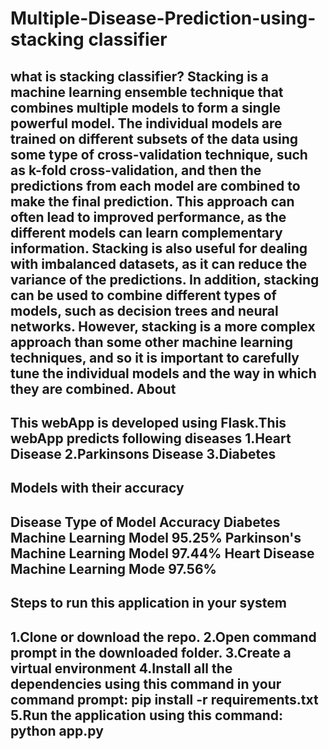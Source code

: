 # Multiple-Disease-Prediction-using-stacking classifier
what is stacking classifier?
Stacking is a machine learning ensemble technique that combines multiple models to form a single powerful model. The individual models are trained on different subsets of the data using some type of cross-validation technique, such as k-fold cross-validation, and then the predictions from each model are combined to make the final prediction. This approach can often lead to improved performance, as the different models can learn complementary information. Stacking is also useful for dealing with imbalanced datasets, as it can reduce the variance of the predictions. In addition, stacking can be used to combine different types of models, such as decision trees and neural networks. However, stacking is a more complex approach than some other machine learning techniques, and so it is important to carefully tune the individual models and the way in which they are combined.
About
------------------------------------------------------------------------------
This webApp is developed using Flask.This webApp predicts following diseases
1.Heart Disease
2.Parkinsons Disease
3.Diabetes
------------------------------------------------------------------------------
Models with their accuracy
------------------------------------------------------------------------------
Disease  	          Type of Model	       Accuracy
Diabetes	      Machine Learning Model	  95.25%
Parkinson's     Machine Learning Model	  97.44%
Heart Disease	  Machine Learning Mode     97.56%
------------------------------------------------------------------------------
Steps to run this application in your system
------------------------------------------------------------------------------
1.Clone or download the repo.
2.Open command prompt in the downloaded folder.
3.Create a virtual environment
4.Install all the dependencies using this command in your command prompt:
        pip install -r requirements.txt
5.Run the application using this command:
           python app.py
------------------------------------------------------------------------------
